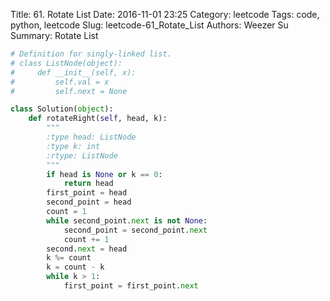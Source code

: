 Title: 61. Rotate List 
Date: 2016-11-01 23:25
Category: leetcode
Tags: code, python, leetcode
Slug: leetcode-61_Rotate_List 
Authors: Weezer Su
Summary: Rotate List


```python
# Definition for singly-linked list.
# class ListNode(object):
#     def __init__(self, x):
#         self.val = x
#         self.next = None

class Solution(object):
    def rotateRight(self, head, k):
        """
        :type head: ListNode
        :type k: int
        :rtype: ListNode
        """
        if head is None or k == 0:
            return head
        first_point = head
        second_point = head
        count = 1
        while second_point.next is not None:
            second_point = second_point.next
            count += 1
        second.next = head
        k %= count
        k = count - k
        while k > 1:
            first_point = first_point.next
```

